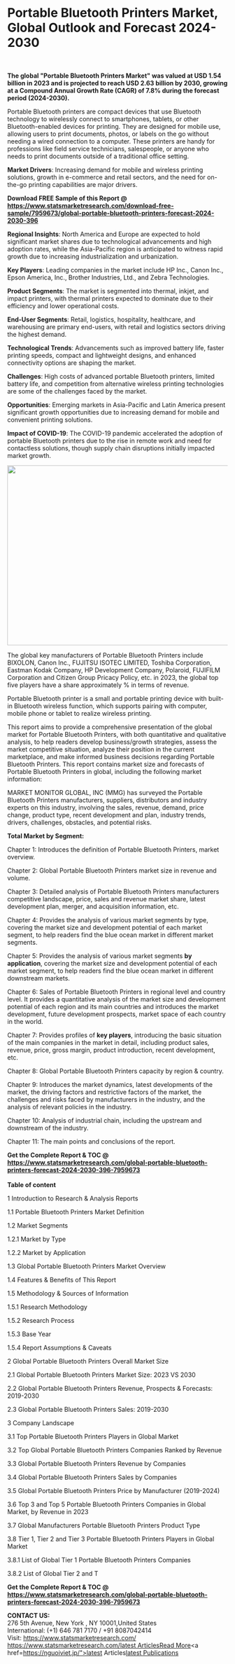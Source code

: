<h1>Portable Bluetooth Printers Market, Global Outlook and Forecast 2024-2030</h1><br/><p><strong>The global "Portable Bluetooth Printers Market" was valued at USD 1.54 billion in 2023 and is projected to reach USD 2.63 billion by 2030, growing at a Compound Annual Growth Rate (<strong>CAGR</strong>) of 7.8% during the forecast period (2024-2030).</strong></p><p>Portable Bluetooth printers are compact devices that use Bluetooth technology to wirelessly connect to smartphones, tablets, or other Bluetooth-enabled devices for printing. They are designed for mobile use, allowing users to print documents, photos, or labels on the go without needing a wired connection to a computer. These printers are handy for professions like field service technicians, salespeople, or anyone who needs to print documents outside of a traditional office setting.</p><p><strong>Market Drivers</strong>: Increasing demand for mobile and wireless printing solutions, growth in e-commerce and retail sectors, and the need for on-the-go printing capabilities are major drivers.</p><p><strong>Download FREE Sample of this Report @ <a href="https://www.statsmarketresearch.com/download-free-sample/7959673/global-portable-bluetooth-printers-forecast-2024-2030-396">https://www.statsmarketresearch.com/download-free-sample/7959673/global-portable-bluetooth-printers-forecast-2024-2030-396</a></strong></p><p><strong>Regional Insights</strong>: North America and Europe are expected to hold significant market shares due to technological advancements and high adoption rates, while the Asia-Pacific region is anticipated to witness rapid growth due to increasing industrialization and urbanization.</p><p><strong><strong>Key Players</strong></strong>: Leading companies in the market include HP Inc., Canon Inc., Epson America, Inc., Brother Industries, Ltd., and Zebra Technologies.</p><p><strong>Product Segments</strong>: The market is segmented into thermal, inkjet, and impact printers, with thermal printers expected to dominate due to their efficiency and lower operational costs.</p><p><strong>End-User Segments</strong>: Retail, logistics, hospitality, healthcare, and warehousing are primary end-users, with retail and logistics sectors driving the highest demand.</p><p><strong>Technological Trends</strong>: Advancements such as improved battery life, faster printing speeds, compact and lightweight designs, and enhanced connectivity options are shaping the market.</p><p><strong>Challenges</strong>: High costs of advanced portable Bluetooth printers, limited battery life, and competition from alternative wireless printing technologies are some of the challenges faced by the market.</p><p><strong>Opportunities</strong>: Emerging markets in Asia-Pacific and Latin America present significant growth opportunities due to increasing demand for mobile and convenient printing solutions.</p><p><strong>Impact of COVID-19</strong>: The COVID-19 pandemic accelerated the adoption of portable Bluetooth printers due to the rise in remote work and need for contactless solutions, though supply chain disruptions initially impacted market growth.</p><p><img alt="" src="https://www.24marketreports.com/assets/report-images/Portable_Bluetooth_Printers_Market.png" style="height:411px; width:731px"></p><p>The global key manufacturers of Portable Bluetooth Printers include BIXOLON, Canon Inc., FUJITSU ISOTEC LIMITED, Toshiba Corporation, Eastman Kodak Company, HP Development Company, Polaroid, FUJIFILM Corporation and Citizen Group Pricacy Policy, etc. in 2023, the global top five players have a share approximately % in terms of revenue.</p><p>Portable Bluetooth printer is a small and portable printing device with built-in Bluetooth wireless function, which supports pairing with computer, mobile phone or tablet to realize wireless printing.</p><p>This report aims to provide a comprehensive presentation of the global market for Portable Bluetooth Printers, with both quantitative and qualitative analysis, to help readers develop business/growth strategies, assess the market competitive situation, analyze their position in the current marketplace, and make informed business decisions regarding Portable Bluetooth Printers. This report contains market size and forecasts of Portable Bluetooth Printers in global, including the following market information:</p><p>MARKET MONITOR GLOBAL, INC (MMG) has surveyed the Portable Bluetooth Printers manufacturers, suppliers, distributors and industry experts on this industry, involving the sales, revenue, demand, price change, product type, recent development and plan, industry trends, drivers, challenges, obstacles, and potential risks.</p><p><strong>Total Market by Segment:</strong></p><p>Chapter 1: Introduces the definition of Portable Bluetooth Printers, market overview.</p><p>Chapter 2: Global Portable Bluetooth Printers market size in revenue and volume.</p><p>Chapter 3: Detailed analysis of Portable Bluetooth Printers manufacturers competitive landscape, price, sales and revenue market share, latest development plan, merger, and acquisition information, etc.</p><p>Chapter 4: Provides the analysis of various market segments by type, covering the market size and development potential of each market segment, to help readers find the blue ocean market in different market segments.</p><p>Chapter 5: Provides the analysis of various market segments <strong>by application</strong>, covering the market size and development potential of each market segment, to help readers find the blue ocean market in different downstream markets.</p><p>Chapter 6: Sales of Portable Bluetooth Printers in regional level and country level. It provides a quantitative analysis of the market size and development potential of each region and its main countries and introduces the market development, future development prospects, market space of each country in the world.</p><p>Chapter 7: Provides profiles of <strong>key players</strong>, introducing the basic situation of the main companies in the market in detail, including product sales, revenue, price, gross margin, product introduction, recent development, etc.</p><p>Chapter 8: Global Portable Bluetooth Printers capacity by region & country.</p><p>Chapter 9: Introduces the market dynamics, latest developments of the market, the driving factors and restrictive factors of the market, the challenges and risks faced by manufacturers in the industry, and the analysis of relevant policies in the industry.</p><p>Chapter 10: Analysis of industrial chain, including the upstream and downstream of the industry.</p><p>Chapter 11: The main points and conclusions of the report.</p><div><b>Get the Complete Report & TOC @ <a href="https://www.statsmarketresearch.com/global-portable-bluetooth-printers-forecast-2024-2030-396-7959673">https://www.statsmarketresearch.com/global-portable-bluetooth-printers-forecast-2024-2030-396-7959673</a></b></div><br><b>Table of content</b><p>1 Introduction to Research & Analysis Reports<br />
 
  1.1 Portable Bluetooth Printers Market Definition<br />
 
  1.2 Market Segments<br />
 
  1.2.1 Market by Type<br />
 
  1.2.2 Market by Application<br />
 
  1.3 Global Portable Bluetooth Printers Market Overview<br />
 
  1.4 Features & Benefits of This Report<br />
 
  1.5 Methodology & Sources of Information<br />
 
  1.5.1 Research Methodology<br />
 
  1.5.2 Research Process<br />
 
  1.5.3 Base Year<br />
 
  1.5.4 Report Assumptions & Caveats<br />
 
 2 Global Portable Bluetooth Printers Overall Market Size<br />
 
  2.1 Global Portable Bluetooth Printers Market Size: 2023 VS 2030<br />
 
  2.2 Global Portable Bluetooth Printers Revenue, Prospects & Forecasts: 2019-2030<br />
 
  2.3 Global Portable Bluetooth Printers Sales: 2019-2030<br />
 
 3 Company Landscape<br />
 
  3.1 Top Portable Bluetooth Printers Players in Global Market<br />
 
  3.2 Top Global Portable Bluetooth Printers Companies Ranked by Revenue<br />
 
  3.3 Global Portable Bluetooth Printers Revenue by Companies<br />
 
  3.4 Global Portable Bluetooth Printers Sales by Companies<br />
 
  3.5 Global Portable Bluetooth Printers Price by Manufacturer (2019-2024)<br />
 
  3.6 Top 3 and Top 5 Portable Bluetooth Printers Companies in Global Market, by Revenue in 2023<br />
 
  3.7 Global Manufacturers Portable Bluetooth Printers Product Type<br />
 
  3.8 Tier 1, Tier 2 and Tier 3 Portable Bluetooth Printers Players in Global Market<br />
 
  3.8.1 List of Global Tier 1 Portable Bluetooth Printers Companies<br />
 
  3.8.2 List of Global Tier 2 and T<br><div><b>Get the Complete Report & TOC @ <a href="https://www.statsmarketresearch.com/global-portable-bluetooth-printers-forecast-2024-2030-396-7959673">https://www.statsmarketresearch.com/global-portable-bluetooth-printers-forecast-2024-2030-396-7959673</a></b></div></p> <b>CONTACT US:</b><br>276 5th Avenue, New York , NY 10001,United States<br>International: (+1) 646 781 7170 / +91 8087042414<br>Visit: <a href="https://www.statsmarketresearch.com/">https://www.statsmarketresearch.com/</a><br><a href="https://gyeongbokgung.com">https://www.statsmarketresearch.com/</a><a href="https://hallyeomaritime.com">latest Articles</a><a href="https://jingwansa.com">Read More</a><a href=https://nguoiviet.jp/">latest Articles</a><a href="https://www.intelmarketresearch.com/">latest Publications</a>
